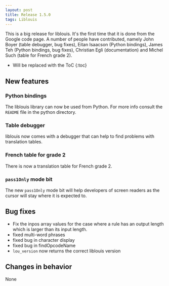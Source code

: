```yaml
---
layout: post
title: Release 1.5.0
tags: Liblouis
---
```

This is a big release for liblouis. It's the first time that it is done from the Google code page. A number of people have contributed, namely John Boyer (table debugger, bug fixes), Eitan Isaacson (Python bindings), James Teh (Python bindings, bug fixes), Christian Egli (documentation) and Michel Such (table for French grade 2).

* Will be replaced with the ToC
{:toc}

## New features

### Python bindings

The liblouis library can now be used from Python. For more info consult the `README` file in the python directory.

### Table debugger

liblouis now comes with a debugger that can help to find problems with translation tables.

### French table for grade 2

There is now a translation table for French grade 2.

### `pass1Only` mode bit

The new `pass1Only` mode bit will help developers of screen readers as the cursor will stay where it is expected to.

## Bug fixes

* Fix the inpos array values for the case where a rule has an output length which is larger than its input length.
* fixed multi-word phrases
* fixed bug in character display
* fixed bug in findOpcodeName
* `lou_version` now returns the correct liblouis version

## Changes in behavior

None
